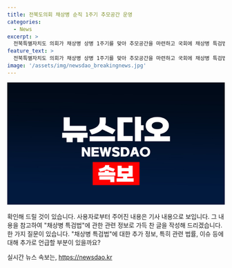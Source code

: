 ```yaml
---
title: 전북도의회 채상병 순직 1주기 추모공간 운영
categories:
  - News
excerpt: >
  전북특별자치도 의회가 채상병 상병 1주기를 맞아 추모공간을 마련하고 국회에 채상병 특검법의 신속한 처리를 촉구했습니다. 의회청사 앞에서 김관영 도지사, 서거석 교육감 등이 헌화 후 묵념하며 채 상병을 추모하고, 진실규명과 재발방지대책을 촉구했습니다. 이에 도의회는 국회에 건의안과 결의안을 통해 촉구해왔습니다.
feature_text: >
  전북특별자치도 의회가 채상병 상병 1주기를 맞아 추모공간을 마련하고 국회에 채상병 특검법의 신속한 처리를 촉구했습니다. 의회청사 앞에서 김관영 도지사, 서거석 교육감 등이 헌화 후 묵념하며 채 상병을 추모하고, 진실규명과 재발방지대책을 촉구했습니다. 이에 도의회는 국회에 건의안과 결의안을 통해 촉구해왔습니다.
image: '/assets/img/newsdao_breakingnews.jpg'
---
```


<p><img src="/assets/img/newsdao_breakingnews.jpg" alt="bookingtag 속보" /></p>

<p>확인해 드릴 것이 있습니다. 사용자로부터 주어진 내용은 기사 내용으로 보입니다. 그 내용을 참고하여 "채상병 특검법"에 관한 관련 정보로 가득 찬 글을 작성해 드리겠습니다. 한 가지 질문이 있습니다. "채상병 특검법"에 대한 추가 정보, 특히 관련 법률, 이슈 등에 대해 추가로 언급할 부분이 있을까요?</p>
실시간 뉴스 속보는, <a href="https://newsdao.kr" rel="dofollow">https://newsdao.kr</a>


